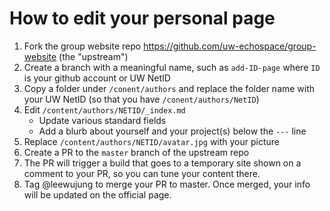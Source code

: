 # How to edit your personal page

1. Fork the group website repo https://github.com/uw-echospace/group-website (the "upstream")
2. Create a branch with a meaningful name, such as `add-ID-page` where `ID` is your github account or UW NetID
3. Copy a folder under `/conent/authors` and replace the folder name with your UW NetID (so that you have ``/conent/authors/NetID``)
4. Edit `/content/authors/NETID/_index.md`
    - Update various standard fields
    - Add a blurb about yourself and your project(s) below the `---` line
5. Replace `/content/authors/NETID/avatar.jpg` with your picture
6. Create a PR to the `master` branch of the upstream repo
7. The PR will trigger a build that goes to a temporary site shown on a comment to your PR, so you can tune your content there.
9. Tag @leewujung to merge your PR to master. Once merged, your info will be updated on the official page.
